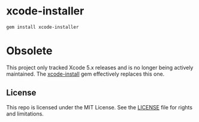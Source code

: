 # xcode-installer

`gem install xcode-installer`

# Obsolete

This project only tracked Xcode 5.x releases and is no longer being actively maintained. The [xcode-install](https://github.com/neonichu/xcode-install) gem effectively replaces this one.

## License

This repo is licensed under the MIT License. See the [LICENSE](LICENSE.md) file for rights and limitations.
